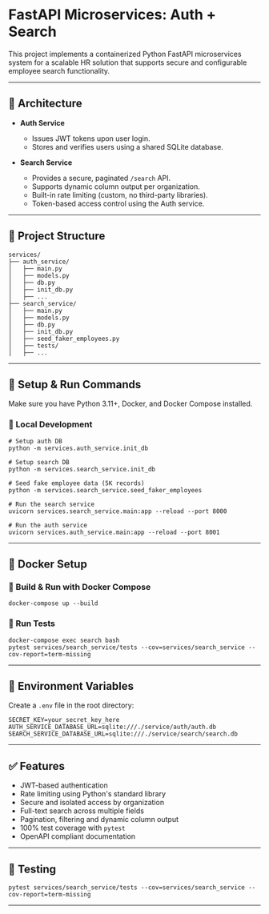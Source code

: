 # FastAPI Microservices: Auth + Search

This project implements a containerized Python FastAPI microservices system for a scalable HR solution that supports secure and configurable employee search functionality.

---

## 🧩 Architecture

- **Auth Service**

  - Issues JWT tokens upon user login.
  - Stores and verifies users using a shared SQLite database.

- **Search Service**

  - Provides a secure, paginated `/search` API.
  - Supports dynamic column output per organization.
  - Built-in rate limiting (custom, no third-party libraries).
  - Token-based access control using the Auth service.

---

## 📁 Project Structure

```
services/
├── auth_service/
│   ├── main.py
│   ├── models.py
│   ├── db.py
│   ├── init_db.py
│   ├── ...
├── search_service/
│   ├── main.py
│   ├── models.py
│   ├── db.py
│   ├── init_db.py
│   ├── seed_faker_employees.py
│   ├── tests/
│   ├── ...
```

---

## 🧪 Setup & Run Commands

Make sure you have Python 3.11+, Docker, and Docker Compose installed.

### 🔧 Local Development

```
# Setup auth DB
python -m services.auth_service.init_db

# Setup search DB
python -m services.search_service.init_db

# Seed fake employee data (5K records)
python -m services.search_service.seed_faker_employees

# Run the search service
uvicorn services.search_service.main:app --reload --port 8000

# Run the auth service
uvicorn services.auth_service.main:app --reload --port 8001
```

---

## 🐳 Docker Setup

### 🔨 Build & Run with Docker Compose

```
docker-compose up --build
```

### 🧪 Run Tests

```
docker-compose exec search bash
pytest services/search_service/tests --cov=services/search_service --cov-report=term-missing
```

---

## 🔐 Environment Variables

Create a `.env` file in the root directory:

```env
SECRET_KEY=your_secret_key_here
AUTH_SERVICE_DATABASE_URL=sqlite:///./service/auth/auth.db
SEARCH_SERVICE_DATABASE_URL=sqlite:///./service/search/search.db
```

---

## ✅ Features

- JWT-based authentication
- Rate limiting using Python's standard library
- Secure and isolated access by organization
- Full-text search across multiple fields
- Pagination, filtering and dynamic column output
- 100% test coverage with `pytest`
- OpenAPI compliant documentation

---

## 🧪 Testing

```
pytest services/search_service/tests --cov=services/search_service --cov-report=term-missing
```

---
